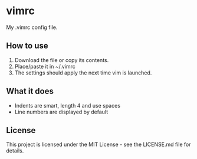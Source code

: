 # vimrc
My .vimrc config file.

## How to use
1. Download the file or copy its contents.
2. Place/paste it in ~/.vimrc
3. The settings should apply the next time vim is launched.

## What it does
* Indents are smart, length 4 and use spaces
* Line numbers are displayed by default

## License
This project is licensed under the MIT License - see the LICENSE.md file for details.

